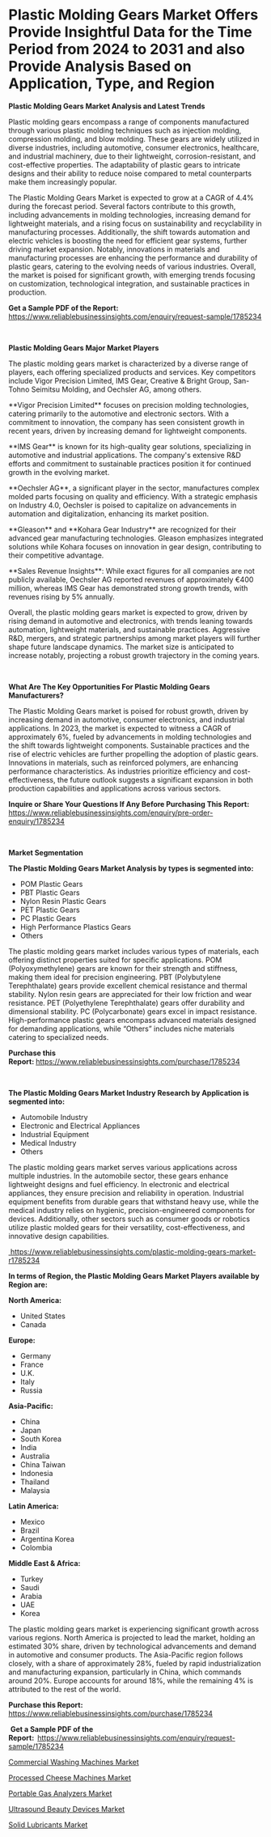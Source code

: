 <p><h1>Plastic Molding Gears Market Offers Provide Insightful Data for the Time Period from 2024 to 2031 and also Provide Analysis Based on Application, Type, and Region</h1></p><p><strong>Plastic Molding Gears Market Analysis and Latest Trends</strong></p>
<p><p>Plastic molding gears encompass a range of components manufactured through various plastic molding techniques such as injection molding, compression molding, and blow molding. These gears are widely utilized in diverse industries, including automotive, consumer electronics, healthcare, and industrial machinery, due to their lightweight, corrosion-resistant, and cost-effective properties. The adaptability of plastic gears to intricate designs and their ability to reduce noise compared to metal counterparts make them increasingly popular.</p><p>The Plastic Molding Gears Market is expected to grow at a CAGR of 4.4% during the forecast period. Several factors contribute to this growth, including advancements in molding technologies, increasing demand for lightweight materials, and a rising focus on sustainability and recyclability in manufacturing processes. Additionally, the shift towards automation and electric vehicles is boosting the need for efficient gear systems, further driving market expansion. Notably, innovations in materials and manufacturing processes are enhancing the performance and durability of plastic gears, catering to the evolving needs of various industries. Overall, the market is poised for significant growth, with emerging trends focusing on customization, technological integration, and sustainable practices in production.</p></p>
<p><strong>Get a Sample PDF of the Report:&nbsp;</strong> <a href="https://www.reliablebusinessinsights.com/enquiry/request-sample/1785234?utm_campaign=950&utm_medium=2&utm_source=Github&utm_content=ia&utm_term=18122024&utm_id=plastic-molding-gears">https://www.reliablebusinessinsights.com/enquiry/request-sample/1785234</a></p>
<p>&nbsp;</p>
<p><strong>Plastic Molding Gears Major Market Players</strong></p>
<p><p>The plastic molding gears market is characterized by a diverse range of players, each offering specialized products and services. Key competitors include Vigor Precision Limited, IMS Gear, Creative & Bright Group, San-Tohno Seimitsu Molding, and Oechsler AG, among others.</p><p>**Vigor Precision Limited** focuses on precision molding technologies, catering primarily to the automotive and electronic sectors. With a commitment to innovation, the company has seen consistent growth in recent years, driven by increasing demand for lightweight components.</p><p>**IMS Gear** is known for its high-quality gear solutions, specializing in automotive and industrial applications. The company's extensive R&D efforts and commitment to sustainable practices position it for continued growth in the evolving market.</p><p>**Oechsler AG**, a significant player in the sector, manufactures complex molded parts focusing on quality and efficiency. With a strategic emphasis on Industry 4.0, Oechsler is poised to capitalize on advancements in automation and digitalization, enhancing its market position.</p><p>**Gleason** and **Kohara Gear Industry** are recognized for their advanced gear manufacturing technologies. Gleason emphasizes integrated solutions while Kohara focuses on innovation in gear design, contributing to their competitive advantage.</p><p>**Sales Revenue Insights**: While exact figures for all companies are not publicly available, Oechsler AG reported revenues of approximately €400 million, whereas IMS Gear has demonstrated strong growth trends, with revenues rising by 5% annually.</p><p>Overall, the plastic molding gears market is expected to grow, driven by rising demand in automotive and electronics, with trends leaning towards automation, lightweight materials, and sustainable practices. Aggressive R&D, mergers, and strategic partnerships among market players will further shape future landscape dynamics. The market size is anticipated to increase notably, projecting a robust growth trajectory in the coming years.</p></p>
<p>&nbsp;</p>
<p><strong>What Are The Key Opportunities For Plastic Molding Gears Manufacturers?</strong></p>
<p><p>The Plastic Molding Gears market is poised for robust growth, driven by increasing demand in automotive, consumer electronics, and industrial applications. In 2023, the market is expected to witness a CAGR of approximately 6%, fueled by advancements in molding technologies and the shift towards lightweight components. Sustainable practices and the rise of electric vehicles are further propelling the adoption of plastic gears. Innovations in materials, such as reinforced polymers, are enhancing performance characteristics. As industries prioritize efficiency and cost-effectiveness, the future outlook suggests a significant expansion in both production capabilities and applications across various sectors.</p></p>
<p><strong>Inquire or Share Your Questions If Any Before Purchasing This Report:</strong> <a href="https://www.reliablebusinessinsights.com/enquiry/pre-order-enquiry/1785234?utm_campaign=950&utm_medium=2&utm_source=Github&utm_content=ia&utm_term=18122024&utm_id=plastic-molding-gears">https://www.reliablebusinessinsights.com/enquiry/pre-order-enquiry/1785234</a></p>
<p>&nbsp;</p>
<p><strong>Market Segmentation</strong></p>
<p><strong>The Plastic Molding Gears Market Analysis by types is segmented into:</strong></p>
<p><ul><li>POM Plastic Gears</li><li>PBT Plastic Gears</li><li>Nylon Resin Plastic Gears</li><li>PET Plastic Gears</li><li>PC Plastic Gears</li><li>High Performance Plastics Gears</li><li>Others</li></ul></p>
<p><p>The plastic molding gears market includes various types of materials, each offering distinct properties suited for specific applications. POM (Polyoxymethylene) gears are known for their strength and stiffness, making them ideal for precision engineering. PBT (Polybutylene Terephthalate) gears provide excellent chemical resistance and thermal stability. Nylon resin gears are appreciated for their low friction and wear resistance. PET (Polyethylene Terephthalate) gears offer durability and dimensional stability. PC (Polycarbonate) gears excel in impact resistance. High-performance plastic gears encompass advanced materials designed for demanding applications, while “Others” includes niche materials catering to specialized needs.</p></p>
<p><strong>Purchase this Report:&nbsp;</strong><a href="https://www.reliablebusinessinsights.com/purchase/1785234?utm_campaign=950&utm_medium=2&utm_source=Github&utm_content=ia&utm_term=18122024&utm_id=plastic-molding-gears">https://www.reliablebusinessinsights.com/purchase/1785234</a></p>
<p>&nbsp;</p>
<p><strong>The Plastic Molding Gears Market Industry Research by Application is segmented into:</strong></p>
<p><ul><li>Automobile Industry</li><li>Electronic and Electrical Appliances</li><li>Industrial Equipment</li><li>Medical Industry</li><li>Others</li></ul></p>
<p><p>The plastic molding gears market serves various applications across multiple industries. In the automobile sector, these gears enhance lightweight designs and fuel efficiency. In electronic and electrical appliances, they ensure precision and reliability in operation. Industrial equipment benefits from durable gears that withstand heavy use, while the medical industry relies on hygienic, precision-engineered components for devices. Additionally, other sectors such as consumer goods or robotics utilize plastic molded gears for their versatility, cost-effectiveness, and innovative design capabilities.</p></p>
<p><a href="https://www.reliablebusinessinsights.com/plastic-molding-gears-market-r1785234?utm_campaign=950&utm_medium=2&utm_source=Github&utm_content=ia&utm_term=18122024&utm_id=plastic-molding-gears">&nbsp;https://www.reliablebusinessinsights.com/plastic-molding-gears-market-r1785234</a></p>
<p><strong>In terms of Region, the Plastic Molding Gears Market Players available by Region are:</strong></p>
<p>
    <p> <strong> North America: </strong>
        <ul>
            <li>United States</li>
            <li>Canada</li>
        </ul>
        </p> 
    <p> <strong> Europe: </strong>
        <ul>
            <li>Germany</li>
            <li>France</li>
            <li>U.K.</li>
            <li>Italy</li>
            <li>Russia</li>
        </ul>
        </p> 
    <p> <strong> Asia-Pacific: </strong>
        <ul>
            <li>China</li>
            <li>Japan</li>
            <li>South Korea</li>
            <li>India</li>
            <li>Australia</li>
            <li>China Taiwan</li>
            <li>Indonesia</li>
            <li>Thailand</li>
            <li>Malaysia</li>
        </ul>
        </p> 
    <p> <strong> Latin America: </strong>
        <ul>
            <li>Mexico</li>
            <li>Brazil</li>
            <li>Argentina Korea</li>
            <li>Colombia</li>
        </ul>
        </p> 
    <p> <strong> Middle East & Africa: </strong>
        <ul>
            <li>Turkey</li>
            <li>Saudi</li>
            <li>Arabia</li>
            <li>UAE</li>
            <li>Korea</li>
        </ul>
    </p>
    </p>
<p><p>The plastic molding gears market is experiencing significant growth across various regions. North America is projected to lead the market, holding an estimated 30% share, driven by technological advancements and demand in automotive and consumer products. The Asia-Pacific region follows closely, with a share of approximately 28%, fueled by rapid industrialization and manufacturing expansion, particularly in China, which commands around 20%. Europe accounts for around 18%, while the remaining 4% is attributed to the rest of the world.</p></p>
<p><strong>Purchase this Report: </strong><a href="https://www.reliablebusinessinsights.com/purchase/1785234?utm_campaign=950&utm_medium=2&utm_source=Github&utm_content=ia&utm_term=18122024&utm_id=plastic-molding-gears">https://www.reliablebusinessinsights.com/purchase/1785234</a></p>
<p>&nbsp;<strong>Get a Sample PDF of the Report:&nbsp;&nbsp;</strong><a href="https://www.reliablebusinessinsights.com/enquiry/request-sample/1785234?utm_campaign=950&utm_medium=2&utm_source=Github&utm_content=ia&utm_term=18122024&utm_id=plastic-molding-gears">https://www.reliablebusinessinsights.com/enquiry/request-sample/1785234</a></p>
<p><strong></strong></p>
<p><p><a href="https://www.linkedin.com/pulse/market-demand-revenue-growth-commercial-washing-machines-96-9zrme?utm_campaign=950&utm_medium=2&utm_source=Github&utm_content=ia&utm_term=18122024&utm_id=plastic-molding-gears">Commercial Washing Machines Market</a></p><p><a href="https://github.com/osbornrdaflalo/Market-Research-Report-List-1/blob/main/processed-cheese-machines-market.md?utm_campaign=950&utm_medium=2&utm_source=Github&utm_content=ia&utm_term=18122024&utm_id=plastic-molding-gears">Processed Cheese Machines Market</a></p><p><a href="https://www.linkedin.com/pulse/comprehensive-portable-gas-analyzers-market-study-products-services-pgc1c?utm_campaign=950&utm_medium=2&utm_source=Github&utm_content=ia&utm_term=18122024&utm_id=plastic-molding-gears">Portable Gas Analyzers Market</a></p><p><a href="https://github.com/lashaunm5st/Market-Research-Report-List-1/blob/main/ultrasound-beauty-devices-market.md?utm_campaign=950&utm_medium=2&utm_source=Github&utm_content=ia&utm_term=18122024&utm_id=plastic-molding-gears">Ultrasound Beauty Devices Market</a></p><p><a href="https://www.linkedin.com/pulse/future-growth-trends-solid-lubricants-market-forecasted-113-tatve?utm_campaign=950&utm_medium=2&utm_source=Github&utm_content=ia&utm_term=18122024&utm_id=plastic-molding-gears">Solid Lubricants Market</a></p></p>